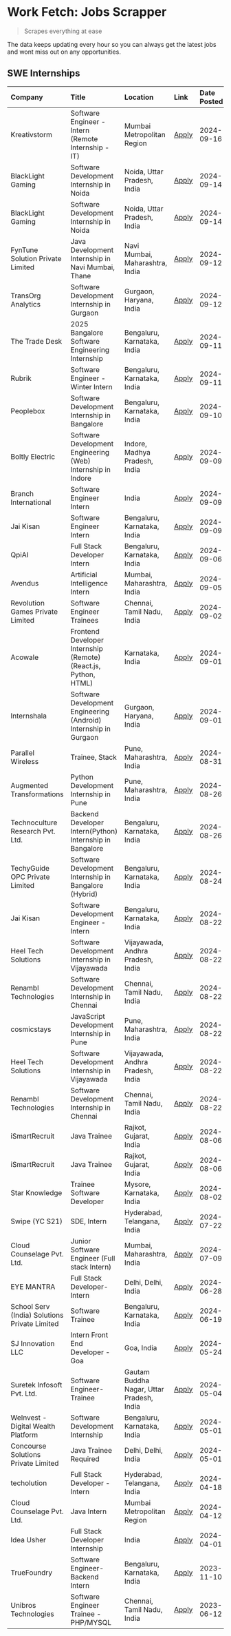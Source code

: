 # Work Fetch: Jobs Scrapper
> Scrapes everything at ease

The data keeps updating every hour so you can always get the latest jobs and wont miss out on any opportunities.

## SWE Internships
<!--START_SECTION:workfetch-->
| Company                                       | Title                                                            | Location                                  | Link                                                                                                                                                                                                                                                                                      | Date Posted   |
|:----------------------------------------------|:-----------------------------------------------------------------|:------------------------------------------|:------------------------------------------------------------------------------------------------------------------------------------------------------------------------------------------------------------------------------------------------------------------------------------------|:--------------|
| Kreativstorm                                  | Software Engineer - Intern (Remote Internship - IT)              | Mumbai Metropolitan Region                | [Apply](https://in.linkedin.com/jobs/view/software-engineer-intern-remote-internship-it-at-kreativstorm-4027916502?position=23&pageNum=0&refId=KOIUAfakjYnCQWI1jk5a5w%3D%3D&trackingId=zDuLzrkIURfuw487Fobrxg%3D%3D&trk=public_jobs_jserp-result_search-card)                             | 2024-09-16    |
| BlackLight Gaming                             | Software Development Internship in Noida                         | Noida, Uttar Pradesh, India               | [Apply](https://in.linkedin.com/jobs/view/software-development-internship-in-noida-at-blacklight-gaming-4026655870?position=34&pageNum=0&refId=KOIUAfakjYnCQWI1jk5a5w%3D%3D&trackingId=6o8YREhFR3NBUx4zL9A2jA%3D%3D&trk=public_jobs_jserp-result_search-card)                             | 2024-09-14    |
| BlackLight Gaming                             | Software Development Internship in Noida                         | Noida, Uttar Pradesh, India               | [Apply](https://in.linkedin.com/jobs/view/software-development-internship-in-noida-at-blacklight-gaming-4026655870?position=9&pageNum=2&refId=FXVsAiqskCU9WBProvnZFg%3D%3D&trackingId=iM0RA7ZkX7niRy9PeqWsdQ%3D%3D&trk=public_jobs_jserp-result_search-card)                              | 2024-09-14    |
| FynTune Solution Private Limited              | Java Development Internship in Navi Mumbai, Thane                | Navi Mumbai, Maharashtra, India           | [Apply](https://in.linkedin.com/jobs/view/java-development-internship-in-navi-mumbai-thane-at-fyntune-solution-private-limited-4024787489?position=17&pageNum=0&refId=KOIUAfakjYnCQWI1jk5a5w%3D%3D&trackingId=EvSZ47Z8tWsla5HDtLnuGA%3D%3D&trk=public_jobs_jserp-result_search-card)      | 2024-09-12    |
| TransOrg Analytics                            | Software Development Internship in Gurgaon                       | Gurgaon, Haryana, India                   | [Apply](https://in.linkedin.com/jobs/view/software-development-internship-in-gurgaon-at-transorg-analytics-4024791052?position=42&pageNum=0&refId=KOIUAfakjYnCQWI1jk5a5w%3D%3D&trackingId=UEa%2F9eVGezyXIwr0obIOFw%3D%3D&trk=public_jobs_jserp-result_search-card)                        | 2024-09-12    |
| The Trade Desk                                | 2025 Bangalore Software Engineering Internship                   | Bengaluru, Karnataka, India               | [Apply](https://in.linkedin.com/jobs/view/2025-bangalore-software-engineering-internship-at-the-trade-desk-3987456531?position=5&pageNum=0&refId=KOIUAfakjYnCQWI1jk5a5w%3D%3D&trackingId=4kLGlElyefk4O3h1y5I1nw%3D%3D&trk=public_jobs_jserp-result_search-card)                           | 2024-09-11    |
| Rubrik                                        | Software Engineer - Winter Intern                                | Bengaluru, Karnataka, India               | [Apply](https://in.linkedin.com/jobs/view/software-engineer-winter-intern-at-rubrik-4006567784?position=7&pageNum=0&refId=KOIUAfakjYnCQWI1jk5a5w%3D%3D&trackingId=1ZZCICh7GFiQuam38FCItg%3D%3D&trk=public_jobs_jserp-result_search-card)                                                  | 2024-09-11    |
| Peoplebox                                     | Software Development Internship in Bangalore                     | Bengaluru, Karnataka, India               | [Apply](https://in.linkedin.com/jobs/view/software-development-internship-in-bangalore-at-peoplebox-4022411601?position=6&pageNum=0&refId=KOIUAfakjYnCQWI1jk5a5w%3D%3D&trackingId=Jnb8yiUtHNwVeLwdXV%2BOIQ%3D%3D&trk=public_jobs_jserp-result_search-card)                                | 2024-09-10    |
| Boltly Electric                               | Software Development Engineering (Web) Internship in Indore      | Indore, Madhya Pradesh, India             | [Apply](https://in.linkedin.com/jobs/view/software-development-engineering-web-internship-in-indore-at-boltly-electric-4021686267?position=9&pageNum=0&refId=KOIUAfakjYnCQWI1jk5a5w%3D%3D&trackingId=o3sMKRN0HcHazxygTXJZRA%3D%3D&trk=public_jobs_jserp-result_search-card)               | 2024-09-09    |
| Branch International                          | Software Engineer Intern                                         | India                                     | [Apply](https://in.linkedin.com/jobs/view/software-engineer-intern-at-branch-international-3360513601?position=21&pageNum=0&refId=KOIUAfakjYnCQWI1jk5a5w%3D%3D&trackingId=VzFCn3VfhMNTm%2FinF%2BArvw%3D%3D&trk=public_jobs_jserp-result_search-card)                                      | 2024-09-09    |
| Jai Kisan                                     | Software Engineer Intern                                         | Bengaluru, Karnataka, India               | [Apply](https://in.linkedin.com/jobs/view/software-engineer-intern-at-jai-kisan-4024075360?position=37&pageNum=0&refId=KOIUAfakjYnCQWI1jk5a5w%3D%3D&trackingId=e2WDuV0ngEqGEY7PLtgKdg%3D%3D&trk=public_jobs_jserp-result_search-card)                                                     | 2024-09-09    |
| QpiAI                                         | Full Stack Developer Intern                                      | Bengaluru, Karnataka, India               | [Apply](https://in.linkedin.com/jobs/view/full-stack-developer-intern-at-qpiai-4017395346?position=49&pageNum=0&refId=KOIUAfakjYnCQWI1jk5a5w%3D%3D&trackingId=yNScKPohFmXlg6Bw6AbdHw%3D%3D&trk=public_jobs_jserp-result_search-card)                                                      | 2024-09-06    |
| Avendus                                       | Artificial Intelligence Intern                                   | Mumbai, Maharashtra, India                | [Apply](https://in.linkedin.com/jobs/view/artificial-intelligence-intern-at-avendus-4017956289?position=58&pageNum=0&refId=KOIUAfakjYnCQWI1jk5a5w%3D%3D&trackingId=azTrQTXXQ1UN9dZ%2BT5Sp7Q%3D%3D&trk=public_jobs_jserp-result_search-card)                                               | 2024-09-05    |
| Revolution Games Private Limited              | Software Engineer Trainees                                       | Chennai, Tamil Nadu, India                | [Apply](https://in.linkedin.com/jobs/view/software-engineer-trainees-at-revolution-games-private-limited-4015912927?position=48&pageNum=0&refId=KOIUAfakjYnCQWI1jk5a5w%3D%3D&trackingId=P5V%2FBS%2Fr19jHAl8Jbyh82g%3D%3D&trk=public_jobs_jserp-result_search-card)                        | 2024-09-02    |
| Acowale                                       | Frontend Developer Internship (Remote) (React.js, Python, HTML)  | Karnataka, India                          | [Apply](https://in.linkedin.com/jobs/view/frontend-developer-internship-remote-react-js-python-html-at-acowale-4014663920?position=2&pageNum=0&refId=KOIUAfakjYnCQWI1jk5a5w%3D%3D&trackingId=OpAP5RN%2B9T215z1vD17T4g%3D%3D&trk=public_jobs_jserp-result_search-card)                     | 2024-09-01    |
| Internshala                                   | Software Development Engineering (Android) Internship in Gurgaon | Gurgaon, Haryana, India                   | [Apply](https://in.linkedin.com/jobs/view/software-development-engineering-android-internship-in-gurgaon-at-internshala-4015471580?position=10&pageNum=0&refId=KOIUAfakjYnCQWI1jk5a5w%3D%3D&trackingId=XRiPogxLUkT5MKKG1NotnA%3D%3D&trk=public_jobs_jserp-result_search-card)             | 2024-09-01    |
| Parallel Wireless                             | Trainee, Stack                                                   | Pune, Maharashtra, India                  | [Apply](https://in.linkedin.com/jobs/view/trainee-stack-at-parallel-wireless-3905689841?position=53&pageNum=0&refId=KOIUAfakjYnCQWI1jk5a5w%3D%3D&trackingId=o2PcddrsW%2FCt6vMxGL0MLw%3D%3D&trk=public_jobs_jserp-result_search-card)                                                      | 2024-08-31    |
| Augmented Transformations                     | Python Development Internship in Pune                            | Pune, Maharashtra, India                  | [Apply](https://in.linkedin.com/jobs/view/python-development-internship-in-pune-at-augmented-transformations-4010741884?position=18&pageNum=0&refId=KOIUAfakjYnCQWI1jk5a5w%3D%3D&trackingId=zZn8xHMdYbLS6mYdpXvw2A%3D%3D&trk=public_jobs_jserp-result_search-card)                        | 2024-08-26    |
| Technoculture Research Pvt. Ltd.              | Backend Developer Intern(Python) Internship in Bangalore         | Bengaluru, Karnataka, India               | [Apply](https://in.linkedin.com/jobs/view/backend-developer-intern-python-internship-in-bangalore-at-technoculture-research-pvt-ltd-4010744714?position=36&pageNum=0&refId=KOIUAfakjYnCQWI1jk5a5w%3D%3D&trackingId=MXaHvyL5bSzKWjsZlX6NEw%3D%3D&trk=public_jobs_jserp-result_search-card) | 2024-08-26    |
| TechyGuide OPC Private Limited                | Software Development Internship in Bangalore (Hybrid)            | Bengaluru, Karnataka, India               | [Apply](https://in.linkedin.com/jobs/view/software-development-internship-in-bangalore-hybrid-at-techyguide-opc-private-limited-4009591646?position=47&pageNum=0&refId=KOIUAfakjYnCQWI1jk5a5w%3D%3D&trackingId=ccqi0SA0lyWkIDiIKxT6HA%3D%3D&trk=public_jobs_jserp-result_search-card)     | 2024-08-24    |
| Jai Kisan                                     | Software Development Engineer - Intern                           | Bengaluru, Karnataka, India               | [Apply](https://in.linkedin.com/jobs/view/software-development-engineer-intern-at-jai-kisan-4027288169?position=11&pageNum=0&refId=KOIUAfakjYnCQWI1jk5a5w%3D%3D&trackingId=yfIU8cizmzWL1hICrIZ6NA%3D%3D&trk=public_jobs_jserp-result_search-card)                                         | 2024-08-22    |
| Heel Tech Solutions                           | Software Development Internship in Vijayawada                    | Vijayawada, Andhra Pradesh, India         | [Apply](https://in.linkedin.com/jobs/view/software-development-internship-in-vijayawada-at-heel-tech-solutions-4007906692?position=27&pageNum=0&refId=KOIUAfakjYnCQWI1jk5a5w%3D%3D&trackingId=pS5Q6eYOIc8iXeoCAXuw0A%3D%3D&trk=public_jobs_jserp-result_search-card)                      | 2024-08-22    |
| Renambl Technologies                          | Software Development Internship in Chennai                       | Chennai, Tamil Nadu, India                | [Apply](https://in.linkedin.com/jobs/view/software-development-internship-in-chennai-at-renambl-technologies-4007910299?position=29&pageNum=0&refId=KOIUAfakjYnCQWI1jk5a5w%3D%3D&trackingId=3uX8jgC2gauj3KqKWRKQHA%3D%3D&trk=public_jobs_jserp-result_search-card)                        | 2024-08-22    |
| cosmicstays                                   | JavaScript Development Internship in Pune                        | Pune, Maharashtra, India                  | [Apply](https://in.linkedin.com/jobs/view/javascript-development-internship-in-pune-at-cosmicstays-4007904825?position=45&pageNum=0&refId=KOIUAfakjYnCQWI1jk5a5w%3D%3D&trackingId=LP0MLQkKQUDnai%2Bdr1IRPg%3D%3D&trk=public_jobs_jserp-result_search-card)                                | 2024-08-22    |
| Heel Tech Solutions                           | Software Development Internship in Vijayawada                    | Vijayawada, Andhra Pradesh, India         | [Apply](https://in.linkedin.com/jobs/view/software-development-internship-in-vijayawada-at-heel-tech-solutions-4007906692?position=2&pageNum=2&refId=FXVsAiqskCU9WBProvnZFg%3D%3D&trackingId=Yjj83nBMEUmeVAoj9bOpwg%3D%3D&trk=public_jobs_jserp-result_search-card)                       | 2024-08-22    |
| Renambl Technologies                          | Software Development Internship in Chennai                       | Chennai, Tamil Nadu, India                | [Apply](https://in.linkedin.com/jobs/view/software-development-internship-in-chennai-at-renambl-technologies-4007910299?position=4&pageNum=2&refId=FXVsAiqskCU9WBProvnZFg%3D%3D&trackingId=VSPDH8FfxG6T1f%2FUKHJhcg%3D%3D&trk=public_jobs_jserp-result_search-card)                       | 2024-08-22    |
| iSmartRecruit                                 | Java Trainee                                                     | Rajkot, Gujarat, India                    | [Apply](https://in.linkedin.com/jobs/view/java-trainee-at-ismartrecruit-3992301825?position=30&pageNum=0&refId=KOIUAfakjYnCQWI1jk5a5w%3D%3D&trackingId=U4CkVyaBiSk3eg7gvKqqtg%3D%3D&trk=public_jobs_jserp-result_search-card)                                                             | 2024-08-06    |
| iSmartRecruit                                 | Java Trainee                                                     | Rajkot, Gujarat, India                    | [Apply](https://in.linkedin.com/jobs/view/java-trainee-at-ismartrecruit-3992301825?position=5&pageNum=2&refId=FXVsAiqskCU9WBProvnZFg%3D%3D&trackingId=jpqJNDqG2i6hbVCf8A9MbA%3D%3D&trk=public_jobs_jserp-result_search-card)                                                              | 2024-08-06    |
| Star Knowledge                                | Trainee Software Developer                                       | Mysore, Karnataka, India                  | [Apply](https://in.linkedin.com/jobs/view/trainee-software-developer-at-star-knowledge-3991516161?position=54&pageNum=0&refId=KOIUAfakjYnCQWI1jk5a5w%3D%3D&trackingId=H43YCd8YUzh%2BtYyWWoL6ww%3D%3D&trk=public_jobs_jserp-result_search-card)                                            | 2024-08-02    |
| Swipe (YC S21)                                | SDE, Intern                                                      | Hyderabad, Telangana, India               | [Apply](https://in.linkedin.com/jobs/view/sde-intern-at-swipe-yc-s21-3980368092?position=57&pageNum=0&refId=KOIUAfakjYnCQWI1jk5a5w%3D%3D&trackingId=Ey6zLhEtwaHhQb9uJL%2FoRQ%3D%3D&trk=public_jobs_jserp-result_search-card)                                                              | 2024-07-22    |
| Cloud Counselage Pvt. Ltd.                    | Junior Software Engineer (Full stack Intern)                     | Mumbai, Maharashtra, India                | [Apply](https://in.linkedin.com/jobs/view/junior-software-engineer-full-stack-intern-at-cloud-counselage-pvt-ltd-3967725851?position=15&pageNum=0&refId=KOIUAfakjYnCQWI1jk5a5w%3D%3D&trackingId=1yuW2NE7KrG34t6EVdeoYg%3D%3D&trk=public_jobs_jserp-result_search-card)                    | 2024-07-09    |
| EYE MANTRA                                    | Full Stack Developer- Intern                                     | Delhi, Delhi, India                       | [Apply](https://in.linkedin.com/jobs/view/full-stack-developer-intern-at-eye-mantra-3960988037?position=52&pageNum=0&refId=KOIUAfakjYnCQWI1jk5a5w%3D%3D&trackingId=vFj1jNXQRHwRH0NUAqsQQA%3D%3D&trk=public_jobs_jserp-result_search-card)                                                 | 2024-06-28    |
| School Serv (India) Solutions Private Limited | Software Trainee                                                 | Bengaluru, Karnataka, India               | [Apply](https://in.linkedin.com/jobs/view/software-trainee-at-school-serv-india-solutions-private-limited-3953917603?position=22&pageNum=0&refId=KOIUAfakjYnCQWI1jk5a5w%3D%3D&trackingId=1dfU72741ZPkqEw6pMHLew%3D%3D&trk=public_jobs_jserp-result_search-card)                           | 2024-06-19    |
| SJ Innovation LLC                             | Intern Front End Developer - Goa                                 | Goa, India                                | [Apply](https://in.linkedin.com/jobs/view/intern-front-end-developer-goa-at-sj-innovation-llc-3931678611?position=13&pageNum=0&refId=KOIUAfakjYnCQWI1jk5a5w%3D%3D&trackingId=Vka%2B3EjTGkMr2xCotO9gug%3D%3D&trk=public_jobs_jserp-result_search-card)                                     | 2024-05-24    |
| Suretek Infosoft Pvt. Ltd.                    | Software Engineer-Trainee                                        | Gautam Buddha Nagar, Uttar Pradesh, India | [Apply](https://in.linkedin.com/jobs/view/software-engineer-trainee-at-suretek-infosoft-pvt-ltd-3916999948?position=43&pageNum=0&refId=KOIUAfakjYnCQWI1jk5a5w%3D%3D&trackingId=Zx9A7ijUlxE3vJHyg1dxSA%3D%3D&trk=public_jobs_jserp-result_search-card)                                     | 2024-05-04    |
| WeInvest - Digital Wealth Platform            | Software Development Internship                                  | Bengaluru, Karnataka, India               | [Apply](https://in.linkedin.com/jobs/view/software-development-internship-at-weinvest-digital-wealth-platform-3912867225?position=3&pageNum=0&refId=KOIUAfakjYnCQWI1jk5a5w%3D%3D&trackingId=3YRpHB2qE4Lvvgc9wp%2B0dw%3D%3D&trk=public_jobs_jserp-result_search-card)                      | 2024-05-01    |
| Concourse Solutions Private Limited           | Java Trainee Required                                            | Delhi, Delhi, India                       | [Apply](https://in.linkedin.com/jobs/view/java-trainee-required-at-concourse-solutions-private-limited-3912869388?position=12&pageNum=0&refId=KOIUAfakjYnCQWI1jk5a5w%3D%3D&trackingId=fhk35zUcWtn5rSwnE5vXtw%3D%3D&trk=public_jobs_jserp-result_search-card)                              | 2024-05-01    |
| techolution                                   | Full Stack Developer - Intern                                    | Hyderabad, Telangana, India               | [Apply](https://in.linkedin.com/jobs/view/full-stack-developer-intern-at-techolution-3904814977?position=60&pageNum=0&refId=KOIUAfakjYnCQWI1jk5a5w%3D%3D&trackingId=akv6G27pKOUi1X2CPjeKQw%3D%3D&trk=public_jobs_jserp-result_search-card)                                                | 2024-04-18    |
| Cloud Counselage Pvt. Ltd.                    | Java Intern                                                      | Mumbai Metropolitan Region                | [Apply](https://in.linkedin.com/jobs/view/java-intern-at-cloud-counselage-pvt-ltd-3896025667?position=44&pageNum=0&refId=KOIUAfakjYnCQWI1jk5a5w%3D%3D&trackingId=8WHOFKP%2FmRovfvVeqKNU%2BA%3D%3D&trk=public_jobs_jserp-result_search-card)                                               | 2024-04-12    |
| Idea Usher                                    | Full Stack Developer Internship                                  | India                                     | [Apply](https://in.linkedin.com/jobs/view/full-stack-developer-internship-at-idea-usher-3879565540?position=24&pageNum=0&refId=KOIUAfakjYnCQWI1jk5a5w%3D%3D&trackingId=68%2BNR2qDvU2aMWWyw0wBWw%3D%3D&trk=public_jobs_jserp-result_search-card)                                           | 2024-04-01    |
| TrueFoundry                                   | Software Engineer-Backend Intern                                 | Bengaluru, Karnataka, India               | [Apply](https://in.linkedin.com/jobs/view/software-engineer-backend-intern-at-truefoundry-3779508170?position=46&pageNum=0&refId=KOIUAfakjYnCQWI1jk5a5w%3D%3D&trackingId=qKmekC7Pcn829gTT7WijEg%3D%3D&trk=public_jobs_jserp-result_search-card)                                           | 2023-11-10    |
| Unibros Technologies                          | Software Engineer Trainee - PHP/MYSQL                            | Chennai, Tamil Nadu, India                | [Apply](https://in.linkedin.com/jobs/view/software-engineer-trainee-php-mysql-at-unibros-technologies-3656599241?position=51&pageNum=0&refId=KOIUAfakjYnCQWI1jk5a5w%3D%3D&trackingId=ythqI25%2B2n7r5IhY0psYew%3D%3D&trk=public_jobs_jserp-result_search-card)                             | 2023-06-12    |
<!--END_SECTION:workfetch-->
